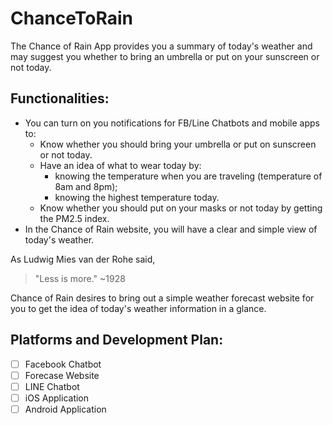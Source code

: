 # ChanceToRain
The Chance of Rain App provides you a summary of today's weather and may suggest you whether to bring an umbrella or put on your sunscreen or not today.

## Functionalities:
* You can turn on you notifications for FB/Line Chatbots and mobile apps to:
  * Know whether you should bring your umbrella or put on sunscreen or not today.
  * Have an idea of what to wear today by:
    * knowing the temperature when you are traveling (temperature of 8am and 8pm);
    * knowing the highest temperature today.
  * Know whether you should put on your masks or not today by getting the PM2.5 index.
* In the Chance of Rain website, you will have a clear and simple view of today's weather.

As Ludwig Mies van der Rohe said, 
> "Less is more." ~1928

Chance of Rain desires to bring out a simple weather forecast website for you to get the idea of today's weather information in a glance.
  
## Platforms and Development Plan:
- [ ] Facebook Chatbot
- [ ] Forecase Website
- [ ] LINE Chatbot
- [ ] iOS Application
- [ ] Android Application
